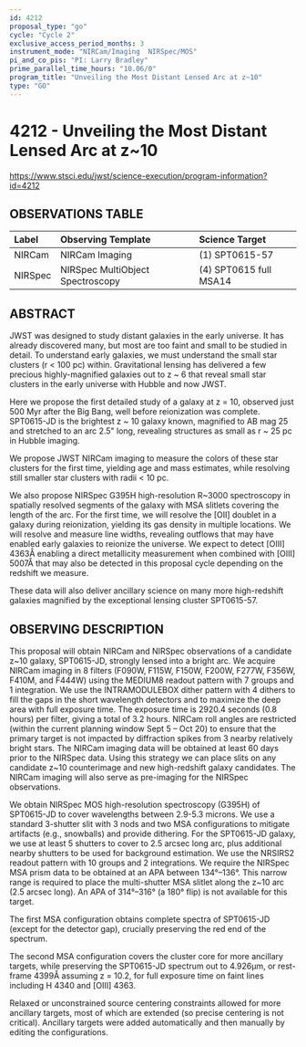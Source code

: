 ```yaml
---
id: 4212
proposal_type: "go"
cycle: "Cycle 2"
exclusive_access_period_months: 3
instrument_mode: "NIRCam/Imaging  NIRSpec/MOS"
pi_and_co_pis: "PI: Larry Bradley"
prime_parallel_time_hours: "10.06/0"
program_title: "Unveiling the Most Distant Lensed Arc at z~10"
type: "GO"
---
```

# 4212 - Unveiling the Most Distant Lensed Arc at z~10
https://www.stsci.edu/jwst/science-execution/program-information?id=4212
## OBSERVATIONS TABLE
| Label   | Observing Template                 | Science Target          |
| :------ | :--------------------------------- | :---------------------- |
| NIRCam  | NIRCam Imaging                     | (1) SPT0615-57          |
| NIRSpec | NIRSpec MultiObject Spectroscopy | (4) SPT0615 full MSA14  |

## ABSTRACT

JWST was designed to study distant galaxies in the early universe. It has already discovered many, but most are too faint and small to be studied in detail. To understand early galaxies, we must understand the small star clusters (r < 100 pc) within. Gravitational lensing has delivered a few precious highly-magnified galaxies out to z ~ 6 that reveal small star clusters in the early universe with Hubble and now JWST.

Here we propose the first detailed study of a galaxy at z = 10, observed just 500 Myr after the Big Bang, well before reionization was complete. SPT0615-JD is the brightest z ~ 10 galaxy known, magnified to AB mag 25 and stretched to an arc 2.5" long, revealing structures as small as r ~ 25 pc in Hubble imaging.

We propose JWST NIRCam imaging to measure the colors of these star clusters for the first time, yielding age and mass estimates, while resolving still smaller star clusters with radii < 10 pc.

We also propose NIRSpec G395H high-resolution R~3000 spectroscopy in spatially resolved segments of the galaxy with MSA slitlets covering the length of the arc. For the first time, we will resolve the [OII] doublet in a galaxy during reionization, yielding its gas density in multiple locations. We will resolve and measure line widths, revealing outflows that may have enabled early galaxies to reionize the universe. We expect to detect [OIII] 4363Å enabling a direct metallicity measurement when combined with [OIII] 5007Å that may also be detected in this proposal cycle depending on the redshift we measure.

These data will also deliver ancillary science on many more high-redshift galaxies magnified by the exceptional lensing cluster SPT0615-57.

## OBSERVING DESCRIPTION

This proposal will obtain NIRCam and NIRSpec observations of a candidate z~10 galaxy, SPT0615-JD, strongly lensed into a bright arc. We acquire NIRCam imaging in 8 filters (F090W, F115W, F150W, F200W, F277W, F356W, F410M, and F444W) using the MEDIUM8 readout pattern with 7 groups and 1 integration. We use the INTRAMODULEBOX dither pattern with 4 dithers to fill the gaps in the short wavelength detectors and to maximize the deep area with full exposure time. The exposure time is 2920.4 seconds (0.8 hours) per filter, giving a total of 3.2 hours. NIRCam roll angles are restricted (within the current planning window Sept 5 – Oct 20) to ensure that the primary target is not impacted by diffraction spikes from 3 nearby relatively bright stars. The NIRCam imaging data will be obtained at least 60 days prior to the NIRSpec data. Using this strategy we can place slits on any candidate z~10 counterimage and new high-redshift galaxy candidates. The NIRCam imaging will also serve as pre-imaging for the NIRSpec observations.

We obtain NIRSpec MOS high-resolution spectroscopy (G395H) of SPT0615-JD to cover wavelengths between 2.9-5.3 microns. We use a standard 3-shutter slit with 3 nods and two MSA configurations to mitigate artifacts (e.g., snowballs) and provide dithering. For the SPT0615-JD galaxy, we use at least 5 shutters to cover to 2.5 arcsec long arc, plus additional nearby shutters to be used for background estimation. We use the NRSIRS2 readout pattern with 10 groups and 2 integrations. We require the NIRSpec MSA prism data to be obtained at an APA between 134°–136°. This narrow range is required to place the multi-shutter MSA slitlet along the z~10 arc (2.5 arcsec long). An APA of 314°–316° (a 180° flip) is not available for this target.

The first MSA configuration obtains complete spectra of SPT0615-JD (except for the detector gap), crucially preserving the red end of the spectrum.

The second MSA configuration covers the cluster core for more ancillary targets, while preserving the SPT0615-JD spectrum out to 4.926µm, or rest-frame 4399Å assuming z = 10.2, for full exposure time on faint lines including H 4340 and [OIII] 4363.

Relaxed or unconstrained source centering constraints allowed for more ancillary targets, most of which are extended (so precise centering is not critical). Ancillary targets were added automatically and then manually by editing the configurations.